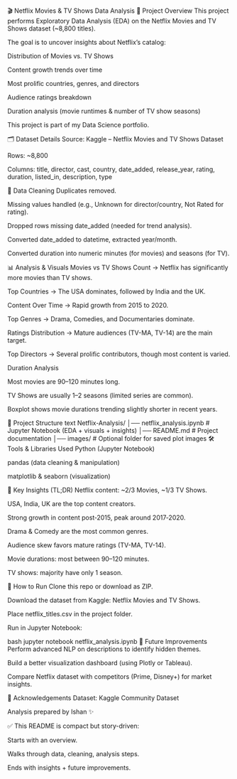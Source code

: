 🎬 Netflix Movies & TV Shows Data Analysis
📌 Project Overview
This project performs Exploratory Data Analysis (EDA) on the Netflix Movies and TV Shows dataset (~8,800 titles).

The goal is to uncover insights about Netflix’s catalog:

Distribution of Movies vs. TV Shows

Content growth trends over time

Most prolific countries, genres, and directors

Audience ratings breakdown

Duration analysis (movie runtimes & number of TV show seasons)

This project is part of my Data Science portfolio.

🗂 Dataset Details
Source: Kaggle – Netflix Movies and TV Shows Dataset

Rows: ~8,800

Columns: title, director, cast, country, date_added, release_year, rating, duration, listed_in, description, type

🔧 Data Cleaning
Duplicates removed.

Missing values handled (e.g., Unknown for director/country, Not Rated for rating).

Dropped rows missing date_added (needed for trend analysis).

Converted date_added to datetime, extracted year/month.

Converted duration into numeric minutes (for movies) and seasons (for TV).

📊 Analysis & Visuals
Movies vs TV Shows Count → Netflix has significantly more movies than TV shows.

Top Countries → The USA dominates, followed by India and the UK.

Content Over Time → Rapid growth from 2015 to 2020.

Top Genres → Drama, Comedies, and Documentaries dominate.

Ratings Distribution → Mature audiences (TV-MA, TV-14) are the main target.

Top Directors → Several prolific contributors, though most content is varied.

Duration Analysis

Most movies are 90–120 minutes long.

TV Shows are usually 1–2 seasons (limited series are common).

Boxplot shows movie durations trending slightly shorter in recent years.

📂 Project Structure
text
Netflix-Analysis/
│── netflix_analysis.ipynb   # Jupyter Notebook (EDA + visuals + insights)
│── README.md                 # Project documentation
│── images/                   # Optional folder for saved plot images
🛠 Tools & Libraries Used
Python (Jupyter Notebook)

pandas (data cleaning & manipulation)

matplotlib & seaborn (visualization)

📌 Key Insights (TL;DR)
Netflix content: ~2/3 Movies, ~1/3 TV Shows.

USA, India, UK are the top content creators.

Strong growth in content post‑2015, peak around 2017‑2020.

Drama & Comedy are the most common genres.

Audience skew favors mature ratings (TV-MA, TV-14).

Movie durations: most between 90–120 minutes.

TV shows: majority have only 1 season.

🚀 How to Run
Clone this repo or download as ZIP.

Download the dataset from Kaggle: Netflix Movies and TV Shows.

Place netflix_titles.csv in the project folder.

Run in Jupyter Notebook:

bash
jupyter notebook netflix_analysis.ipynb
🔮 Future Improvements
Perform advanced NLP on descriptions to identify hidden themes.

Build a better visualization dashboard (using Plotly or Tableau).

Compare Netflix dataset with competitors (Prime, Disney+) for market insights.

🤝 Acknowledgements
Dataset: Kaggle Community Dataset

Analysis prepared by Ishan ✨

✅ This README is compact but story-driven:

Starts with an overview.

Walks through data, cleaning, analysis steps.

Ends with insights + future improvements.
